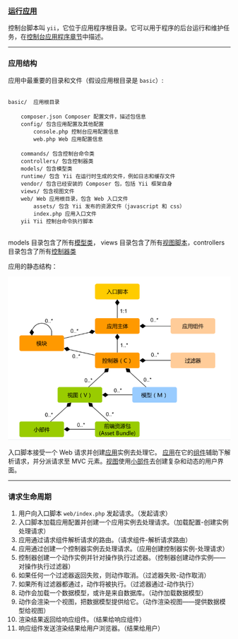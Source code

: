 
### [运行应用](https://www.yiiframework.com/doc/guide/2.0/zh-cn/start-workflow)


控制台脚本叫 `yii`，它位于应用程序根目录。它可以用于程序的后台运行和维护任务，在[控制台应用程序章节](https://www.yiiframework.com/doc/guide/2.0/zh-cn/tutorial-console)中描述。


----

### 应用结构

应用中最重要的目录和文件（假设应用根目录是 `basic`）:

```

basic/  应用根目录

	composer.json Composer 配置文件，描述包信息
	config/ 包含应用配置及其他配置
		console.php 控制台应用配置信息
		web.php Web 应用配置信息
	
	commands/ 包含控制台命令类
	controllers/ 包含控制器类
	models/ 包含模型类
	runtime/ 包含 Yii 在运行时生成的文件，例如日志和缓存文件
	vendor/ 包含已经安装的 Composer 包，包括 Yii 框架自身
	views/ 包含视图文件
	web/ Web 应用根目录，包含 Web 入口文件
		assets/ 包含 Yii 发布的资源文件（javascript 和 css）
		index.php 应用入口文件
	yii	Yii 控制台命令执行脚本
	
```

models 目录包含了所有[模型类](https://www.yiiframework.com/doc/guide/2.0/zh-cn/structure-models)， views 目录包含了所有[视图脚本](https://www.yiiframework.com/doc/guide/2.0/zh-cn/structure-views)，controllers 目录包含了所有[控制器类](https://www.yiiframework.com/doc/guide/2.0/zh-cn/structure-controllers)



应用的静态结构：

![static-architecture.png](static-architecture.png)


入口脚本接受一个 Web 请求并创建[应用](https://www.yiiframework.com/doc/guide/2.0/zh-cn/structure-application)实例去处理它。
[应用](https://www.yiiframework.com/doc/guide/2.0/zh-cn/structure-application)在它的[组件](https://www.yiiframework.com/doc/guide/2.0/zh-cn/concept-components)辅助下解析请求，并分派请求至 MVC 元素。[视图](https://www.yiiframework.com/doc/guide/2.0/zh-cn/structure-views)使用[小部件](https://www.yiiframework.com/doc/guide/2.0/zh-cn/structure-widgets)去创建复杂和动态的用户界面。

----

### 请求生命周期


1. 用户向入口脚本 `web/index.php` 发起请求。（发起请求）
2. 入口脚本加载应用配置并创建一个应用实例去处理请求。（加载配置-创建实例处理请求）
3. 应用通过请求组件解析请求的路由。（请求组件-解析请求路由）
4. 应用通过创建一个控制器实例去处理请求。（应用创建控制器实例-处理请求）
5. 控制器创建一个动作实例并针对操作执行过滤器。（控制器创建动作实例——对操作执行过滤器）
6. 如果任何一个过滤器返回失败，则动作取消。（过滤器失败-动作取消）
7. 如果所有过滤器都通过，动作将被执行。（过滤器通过-动作执行）
8. 动作会加载一个数据模型，或许是来自数据库。（动作加载数据模型）
9. 动作会渲染一个视图，把数据模型提供给它。（动作渲染视图——提供数据模型给视图）
10. 渲染结果返回给响应组件。（结果给响应组件）
11. 响应组件发送渲染结果给用户浏览器。（结果给用户）








